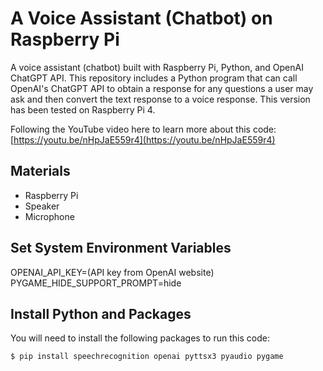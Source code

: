 # A Voice Assistant (Chatbot) on Raspberry Pi

A voice assistant (chatbot) built with Raspberry Pi, Python, and OpenAI ChatGPT API. This repository includes a Python program that can call OpenAI's ChatGPT API to obtain a response for any questions a user may ask and then convert the text response to a voice response. This version has been tested on Raspberry Pi 4. 

Following the YouTube video here to learn more about this code:    
[https://youtu.be/nHpJaE559r4](https://youtu.be/nHpJaE559r4)

## Materials 

* Raspberry Pi
* Speaker
* Microphone 

## Set System Environment Variables 

OPENAI_API_KEY=(API key from OpenAI website)   
PYGAME_HIDE_SUPPORT_PROMPT=hide

## Install Python and Packages 
You will need to install the following packages to run this code: 

```console
$ pip install speechrecognition openai pyttsx3 pyaudio pygame
```


